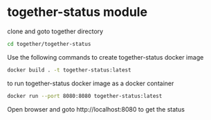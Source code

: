 # together-status module

clone and goto together directory

```bash
cd together/together-status
```

Use the following commands to create together-status docker image
```bash
docker build . -t together-status:latest
```

to run together-status docker image as a docker container
```bash
docker run --port 8080:8080 together-status:latest
```

Open browser and goto 
http://localhost:8080
to get the status

